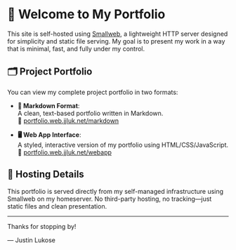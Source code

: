 # 👋 Welcome to My Portfolio

This site is self-hosted using [Smallweb](https://github.com/pomdtr/smallweb), a lightweight HTTP server designed for simplicity and static file serving. My goal is to present my work in a way that is minimal, fast, and fully under my control.

## 🗂️ Project Portfolio

You can view my complete project portfolio in two formats:

- **📄 Markdown Format**:  
  A clean, text-based portfolio written in Markdown.  
  🔗 [portfolio.web.jjluk.net/markdown](https://portfolio.web.jjluk.net/markdown)

- **🖥️ Web App Interface**:  
  A styled, interactive version of my portfolio using HTML/CSS/JavaScript.  
  🔗 [portfolio.web.jjluk.net/webapp](https://portfolio.web.jjluk.net/webapp)

## 🔧 Hosting Details

This portfolio is served directly from my self-managed infrastructure using Smallweb on my homeserver. No third-party hosting, no tracking—just static files and clean presentation.

---

Thanks for stopping by!

— Justin Lukose
